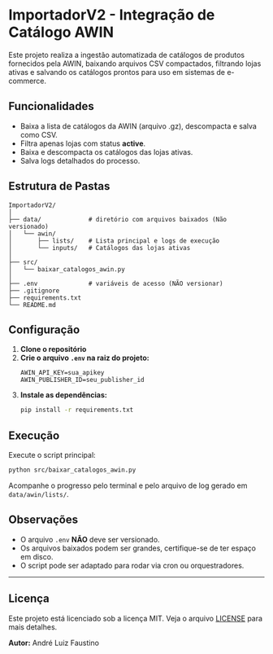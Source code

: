 # ImportadorV2 - Integração de Catálogo AWIN

Este projeto realiza a ingestão automatizada de catálogos de produtos fornecidos pela AWIN, baixando arquivos CSV compactados, filtrando lojas ativas e salvando os catálogos prontos para uso em sistemas de e-commerce.

## Funcionalidades

- Baixa a lista de catálogos da AWIN (arquivo .gz), descompacta e salva como CSV.
- Filtra apenas lojas com status **active**.
- Baixa e descompacta os catálogos das lojas ativas.
- Salva logs detalhados do processo.

## Estrutura de Pastas

```
ImportadorV2/
│
├── data/             # diretório com arquivos baixados (Não versionado)  
│   └── awin/
│       ├── lists/    # Lista principal e logs de execução
│       └── inputs/   # Catálogos das lojas ativas
│
├── src/
│   └── baixar_catalogos_awin.py
│
├── .env              # variáveis de acesso (NÃO versionar)
├── .gitignore
├── requirements.txt
└── README.md
```

## Configuração

1. **Clone o repositório**
2. **Crie o arquivo `.env` na raiz do projeto:**
    ```
    AWIN_API_KEY=sua_apikey
    AWIN_PUBLISHER_ID=seu_publisher_id
    ```
3. **Instale as dependências:**
    ```bash
    pip install -r requirements.txt
    ```

## Execução

Execute o script principal:

```bash
python src/baixar_catalogos_awin.py
```

Acompanhe o progresso pelo terminal e pelo arquivo de log gerado em `data/awin/lists/`.

## Observações

- O arquivo `.env` **NÃO** deve ser versionado.
- Os arquivos baixados podem ser grandes, certifique-se de ter espaço em disco.
- O script pode ser adaptado para rodar via cron ou orquestradores.

---

## Licença

Este projeto está licenciado sob a licença MIT. Veja o arquivo [LICENSE](LICENSE) para mais detalhes.

**Autor:** André Luiz Faustino